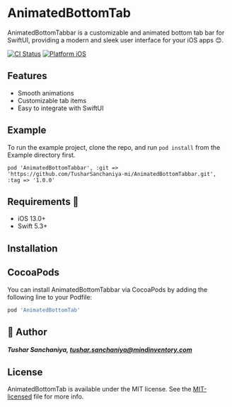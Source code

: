 # AnimatedBottomTab

AnimatedBottomTabbar is a customizable and animated bottom tab bar for SwiftUI, providing a modern and sleek user interface for your iOS apps 😊.

[![CI Status](https://img.shields.io/badge/swift-5.0-brightgreen)](https://img.shields.io/badge/swift-5.0-brightgreen)
[![Platform iOS](https://img.shields.io/badge/platform-iOS-red)](https://img.shields.io/badge/platform-iOS-red)


## Features 
- Smooth animations
- Customizable tab items
- Easy to integrate with SwiftUI

## Example

To run the example project, clone the repo, and run `pod install` from the Example directory first.

``
pod 'AnimatedBottomTabbar', :git => 'https://github.com/TusharSanchaniya-mi/AnimatedBottomTabbar.git', :tag => '1.0.0'
``

## Requirements 🧐
- iOS 13.0+
- Swift 5.3+

## Installation

## CocoaPods
You can install AnimatedBottomTabbar via CocoaPods by adding the following line to your Podfile:
```ruby
pod 'AnimatedBottomTab'
```

## 🙋 Author

##### Tushar Sanchaniya, tushar.sanchaniya@mindinventory.com

## License
AnimatedBottomTab is available under the MIT license. See the [MIT-licensed]([https://github.com/Mindinventory/react-native-tabbar-interaction/blob/master/LICENSE](https://github.com/TusharSanchaniya-mi/AnimatedBottomTabbar/blob/main/LICENSE)) file for more info.
